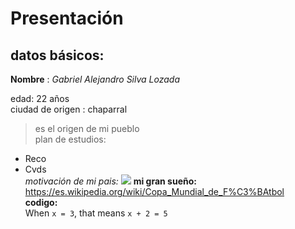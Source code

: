 # Presentación
## datos básicos:
**Nombre** : *Gabriel Alejandro Silva Lozada*

edad: 22 años\
ciudad de origen : chaparral
> es el origen de mi pueblo\
plan de estudios:
- Reco
- Cvds\
*motivación de mi pais:*
![](https://www.bloomberglinea.com/resizer/iaaqtdRQWN__Sa4mW015VR5WIdU=/1440x0/filters:format(jpg):quality(70)/cloudfront-us-east-1.images.arcpublishing.com/bloomberglinea/5EYT33RGPJDQDLHFWSUAVSIJVA.jpg)
**mi gran sueño:** 
  <https://es.wikipedia.org/wiki/Copa_Mundial_de_F%C3%BAtbol>\
**codigo:**\
  When `x = 3`, that means `x + 2 = 5`
  
